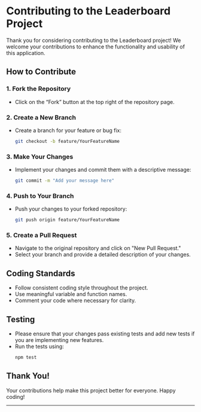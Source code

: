 # Contributing to the Leaderboard Project

Thank you for considering contributing to the Leaderboard project! We welcome your contributions to enhance the functionality and usability of this application.

## How to Contribute

### 1. Fork the Repository
   - Click on the “Fork” button at the top right of the repository page.

### 2. Create a New Branch
   - Create a branch for your feature or bug fix:
     ```bash
     git checkout -b feature/YourFeatureName
     ```

### 3. Make Your Changes
   - Implement your changes and commit them with a descriptive message:
     ```bash
     git commit -m "Add your message here"
     ```

### 4. Push to Your Branch
   - Push your changes to your forked repository:
     ```bash
     git push origin feature/YourFeatureName
     ```

### 5. Create a Pull Request
   - Navigate to the original repository and click on "New Pull Request."
   - Select your branch and provide a detailed description of your changes.

## Coding Standards
- Follow consistent coding style throughout the project.
- Use meaningful variable and function names.
- Comment your code where necessary for clarity.

## Testing
- Please ensure that your changes pass existing tests and add new tests if you are implementing new features.
- Run the tests using:
  ```bash
  npm test
  ```

## Thank You!
Your contributions help make this project better for everyone. Happy coding!

--- 
